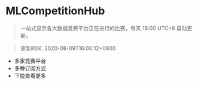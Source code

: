 # MLCompetitionHub

> 一站式显示各大数据竞赛平台正在进行的比赛，每天 16:00 UTC+8 自动更新。
  
> 更新时间: 2020-08-09T16:00:12+0800 

* 多家竞赛平台
* 多种订阅方式
* 下拉查看更多